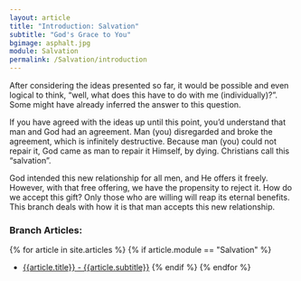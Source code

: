 ```yaml
---
layout: article
title: "Introduction: Salvation"
subtitle: "God's Grace to You"
bgimage: asphalt.jpg
module: Salvation
permalink: /Salvation/introduction
---
```


After considering the ideas presented so far, it would be possible and even logical to think, “well, what does this have to do with me (individually)?”. Some might have already inferred the answer to this question.
 
If you have agreed with the ideas up until this point, you’d understand that man and God had an agreement. Man (you) disregarded and broke the agreement, which is infinitely destructive. Because man (you) could not repair it, God came as man to repair it Himself, by dying. Christians call this “salvation”.
 
God intended this new relationship for all men, and He offers it freely. However, with that free offering, we have the propensity to reject it. How do we accept this gift? Only those who are willing will reap its eternal benefits. This branch deals with how it is that man accepts this new relationship.
 
### Branch Articles:
{% for article in site.articles %}
{% if article.module == "Salvation" %}
- [{{article.title}} - {{article.subtitle}}]({{article.permalink}})
{% endif %}
{% endfor %}